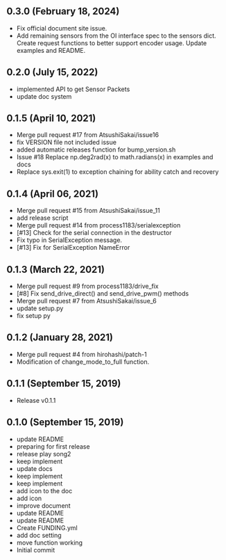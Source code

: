 ## 0.3.0 (February 18, 2024)
  - Fix official document site issue.
  - Add remaining sensors from the OI interface spec to the sensors dict. Create request functions to better support encoder usage. Update examples and README.

## 0.2.0 (July 15, 2022)
  - implemented API to get Sensor Packets
  - update doc system

## 0.1.5 (April 10, 2021)
  - Merge pull request #17 from AtsushiSakai/issue16
  - fix VERSION file not included issue
  - added automatic releases function for bump_version.sh
  - Issue #18 Replace np.deg2rad(x) to math.radians(x) in examples and docs
  - Replace sys.exit(1) to exception chaining for ability catch and recovery

## 0.1.4 (April 06, 2021)
  - Merge pull request #15 from AtsushiSakai/issue_11
  - add release script
  - Merge pull request #14 from process1183/serialexception
  - [#13] Check for the serial connection in the destructor
  - Fix typo in SerialException message.
  - [#13] Fix for SerialException NameError

## 0.1.3 (March 22, 2021)
  - Merge pull request #9 from process1183/drive_fix
  - [#8] Fix send_drive_direct() and send_drive_pwm() methods
  - Merge pull request #7 from AtsushiSakai/issue_6
  - update setup.py
  - fix setup py

## 0.1.2 (January 28, 2021)
  - Merge pull request #4 from hirohashi/patch-1
  - Modification of change_mode_to_full function.

## 0.1.1 (September 15, 2019)

- Release v0.1.1


## 0.1.0 (September 15, 2019)
  - update README
  - preparing for first release
  - release play song2
  - keep implement
  - update docs
  - keep implement
  - keep implement
  - add icon to the doc
  - add icon
  - improve document
  - update README
  - update README
  - Create FUNDING.yml
  - add doc setting
  - move function working
  - Initial commit

